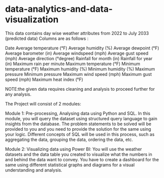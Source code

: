 # data-analytics-and-data-visualization
This data contains day wise weather attributes from 2022 to July 2033 (predicted data)
Columns are as follows :

Date	Average temperature (°F)
Average humidity (%)	Average dewpoint (°F)
Average barometer (in)	Average windspeed (mph)
Average gust speed (mph)	Average direction (°degree)
Rainfall for month (in)	Rainfall for year (in)
Maximum rain per minute	Maximum temperature (°F)
Minimum temperature (°F)	Maximum humidity (%)
Minimum humidity (%)	Maximum pressure
Minimum pressure	Maximum wind speed (mph)
Maximum gust speed (mph)	Maximum heat index (°F)

NOTE:the given data requires cleaning and analysis to proceed further for any analysis.

The Project will consist of 2 modules:

Module 1: Pre-processing, Analysing data using Python and SQL.
In this module, you will query the dataset using structured query language to gain insights from the database. 
The problem statements to be solved will be provided to you and you need to provide the solution for the same using your logic. 
Different concepts of SQL will be used in this process, such as aggregating the data, grouping the data, ordering the data, etc.

Module 2: Visualizing data using Power BI:
You will use the weather datasets and the data table you created to visualize what the numbers in and behind the data want to convey. 
You have to create a dashboard for the same using different statistical graphs and diagrams for a visual understanding and analysis.
